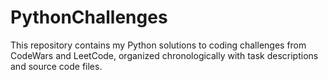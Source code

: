 # PythonChallenges
This repository contains my Python solutions to coding challenges from CodeWars and LeetCode, organized chronologically with task descriptions and source code files.
